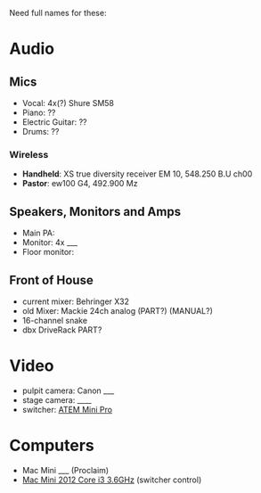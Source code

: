 Need full names for these:

# Audio

## Mics

* Vocal: 4x(?) Shure SM58 
* Piano: ??
* Electric Guitar: ??
* Drums: ??

### Wireless

- **Handheld**: XS true diversity receiver EM 10, 548.250 B.U ch00
- **Pastor**: ew100 G4, 492.900 Mz

## Speakers, Monitors and Amps

* Main PA:
* Monitor: 4x ___
* Floor monitor:

## Front of House

* current mixer: Behringer X32
* old Mixer: Mackie 24ch analog (PART?) (MANUAL?)
* 16-channel snake
* dbx DriveRack PART?

# Video

* pulpit camera: Canon ___
* stage camera: ____
* switcher: [ATEM Mini Pro](https://www.blackmagicdesign.com/products/atemmini/techspecs/W-APS-14)

# Computers

* Mac Mini ___ (Proclaim)
* [Mac Mini 2012 Core i3 3.6GHz](https://everymac.com/systems/apple/mac_mini/specs/mac-mini-core-i7-2.3-late-2012-specs.html) (switcher control)

